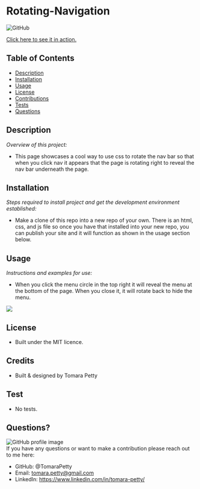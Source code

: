 # Rotating-Navigation
  
![GitHub](https://img.shields.io/badge/license-MIT-green)

<a href="https://tomarapetty.github.io/Rotating-Navigation/">Click here to see it in action.</a>

## Table of Contents
* [Description](#description)
* [Installation](#installation)
* [Usage](#usage)
* [License](#license)
* [Contributions](#contributions)
* [Tests](#tests)
* [Questions](#questions)

## Description 
*Overview of this project:* 
* This page showcases a cool way to use css to rotate the nav bar so that when you click nav it appears that the page is rotating right to reveal the nav bar underneath the page.   

## Installation
*Steps required to install project and get the development environment established:*
* Make a clone of this repo into a new repo of your own. There is an html, css, and js file so once you have that installed into your new repo, you can publish your site and it will function as shown in the usage section below.

## Usage
*Instructions and examples for use:* 
* When you click the menu circle in the top right it will reveal the menu at the bottom of the page. When you close it, it will rotate back to hide the menu.

<img src="https://tomarapetty.github.io/Rotating-Navigation/">

## License 
* Built under the MIT licence.

## Credits
* Built & designed by Tomara Petty

## Test
* No tests.

## Questions?
<img src="https://avatars.githubusercontent.com/u/65513543?s=460&u=20bf726727263d5c2cb42b357ae261aff2a38e6e&v=4" alt="GitHub profile image">
<br>
If you have any questions or want to make a contribution please reach out to me here: 

* GitHub: @TomaraPetty 
* Email: tomara.petty@gmail.com
* LinkedIn: https://www.linkedin.com/in/tomara-petty/
